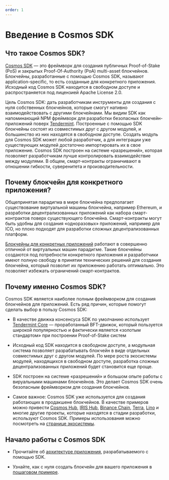 ```yaml
---
order: 1
---
```


# Введение в Cosmos SDK

## Что такое Cosmos SDK?

[Cosmos SDK](https://github.com/ivansukach/modified-cosmos-sdk) — это фреймворк для создания публичных Proof-of-Stake (PoS) и закрытых Proof-Of-Authority (PoA) multi-asset блокчейнов. Блокчейны, разработанные с помощью Cosmos SDK, называют application-specific, то есть созданные для конкретного приложения. Исходный код Cosmos SDK находится в свободном доступе и распространяется под лицензией Apache License 2.0.

Цель Cosmos SDK: дать разработчикам инструменты для создания с нуля собственных блокчейнов, которые смогут нативно взаимодействовать с другими блокчейнами. Мы видим SDK как напоминающий NPM фреймворк для разработки безопасных блокчейн-приложений поверх [Tendermint](https://github.com/tendermint/tendermint). Построенные с помощью SDK блокчейны состоят из совместимых друг с другом модулей, и большинство из них находятся в свободном доступе. Создать модуль для Cosmos SDK может любой разработчик, а для интеграции уже существующих модулей достаточно импортировать их в свое приложение. Cosmos SDK построен на системе «разрешений», которая позволяет разработчикам лучше контролировать взаимодействие между модулями. В общем, смарт-контракты ограничивают в отношении гибкости, суверенитета и производительности.

## Почему блокчейн для конкретного приложения?

Общепринятая парадигма в мире блокчейна предполагает существование виртуальной машины блокчейна, например Ethereum, и разработки децентрализованных приложений как набора смарт-контрактов поверх существующего блокчейна. Смарт-контракты могут быть удобны для создания «одноразовых» приложений, например для ICO, но плохо подходят для разработки сложных децентрализованных платформ.

[Блокчейны для конкретных приложений](./why-app-specific.md) работают в совершенно отличной от виртуальных машин парадигме. Такие блокчейны создаются под потребности конкретного приложения и разработчики имеют полную свободу в принятии технических решений для создания блокчейна, который позволит их приложению работать оптимально. Это позволяет избежать ограничений смарт-контрактов.

## Почему именно Cosmos SDK?

Cosmos SDK является наиболее полным фреймворком для создания блокчейнов для приложений. Есть ряд причин, которые помогут сделать выбор в пользу Cosmos SDK:

- В качестве движка консенсуса SDK по умолчанию использует [Tendermint Core](https://github.com/tendermint/tendermint) — проработанный BFT-движок, который пользуется широкой популярностью и фактически является «золотым стандартом» при построении Proof-of-Stake систем

- Исходный код SDK находится в свободном доступе, а модульная система позволяет разрабатывать блокчейн в виде отдельных совместимых друг с другом модулей. По мере роста экосистемы модулей, находящихся в свободном доступе, разработка сложных децентрализованных приложений будет становится еще проще.

- SDK построен на системе «разрешений» и большом опыте работы с вируальными машинами блокчейнов. Это делает Cosmos SDK очень безопасным фреймворком для создания блокчейнов.

- Самое важное: Cosmos SDK уже используется для создания работающих в продакшене блокчейнов. В качестве примеров можно привести [Cosmos Hub](https://hub.cosmos.network), [IRIS Hub](https://irisnet.org), [Binance Chain](https://docs.binance.org/), [Terra](https://terra.money/), [Lino](https://lino.network/) и многие другие проекты, которые находятся в стадии разработки, используют Cosmos SDK. Примеры использования можно посмотреть на [странице экосистемы](https://cosmos.network/ecosystem).

## Начало работы с Cosmos SDK

- Прочитайте об [архитектуре приложения](./sdk-app-architecture.md), разрабатываемого с помощью SDK.

- Узнайте, как с нуля создать блокчейн для вашего приложения в [пошаговом примере](https://cosmos.network/docs/tutorial). 